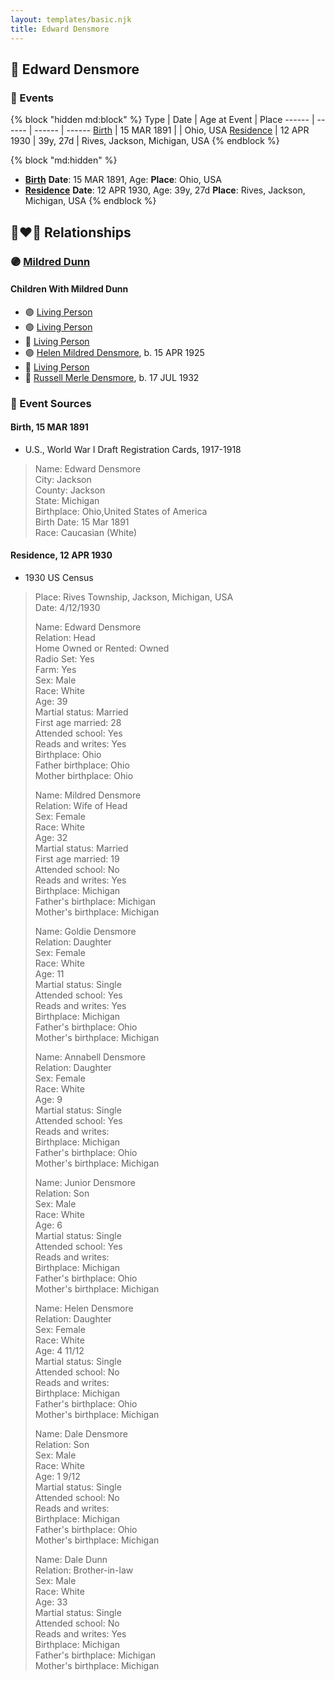 ```yaml
---
layout: templates/basic.njk
title: Edward Densmore
---
```

## 🔵 Edward Densmore


### 📆 Events

{% block "hidden md:block" %}
Type | Date | Age at Event | Place
------ | ------ | ------ | ------
[Birth](#event-event-2) | 15 MAR 1891 |  | Ohio, USA
[Residence](#event-event-0) | 12 APR 1930 | 39y, 27d | Rives, Jackson, Michigan, USA
{% endblock %}

{% block "md:hidden" %}
- **[Birth](#event-event-2)**
**Date**: 15 MAR 1891, Age:
**Place**: Ohio, USA
- **[Residence](#event-event-0)**
**Date**: 12 APR 1930, Age: 39y, 27d
**Place**: Rives, Jackson, Michigan, USA
{% endblock %}

## 👩‍❤️‍👨 Relationships

### 🟣 [Mildred Dunn](/people/7/7869963)

#### Children With Mildred Dunn
* 🟣 [Living Person](/people/3/37254066)
* 🟣 [Living Person](/people/2/22927641)
* 🔵 [Living Person](/people/7/79059120)
* 🟣 [Helen Mildred Densmore](/people/5/54702290), b. 15 APR 1925
* 🔵 [Living Person](/people/1/12457038)
* 🔵 [Russell Merle Densmore](/people/4/47260456), b. 17 JUL 1932
### 📰 Event Sources

#### <a id="event-event-2"></a> Birth, 15 MAR 1891
* U.S., World War I Draft Registration Cards, 1917-1918
>   
  > Name: Edward Densmore  
  > City: Jackson  
  > County: Jackson  
  > State: Michigan  
  > Birthplace: Ohio,United States of America  
  > Birth Date: 15 Mar 1891  
  > Race: Caucasian (White)

#### <a id="event-event-0"></a> Residence, 12 APR 1930
* 1930 US Census
>   
  > Place: Rives Township, Jackson, Michigan, USA  
  > Date: 4/12/1930  
  >   
  > Name: Edward Densmore  
  > Relation: Head  
  > Home Owned or Rented: Owned  
  > Radio Set: Yes  
  > Farm: Yes  
  > Sex: Male  
  > Race: White  
  > Age: 39  
  > Martial status: Married  
  > First age married: 28  
  > Attended school: Yes  
  > Reads and writes: Yes  
  > Birthplace: Ohio  
  > Father birthplace: Ohio  
  > Mother birthplace: Ohio  
  >   
  > Name: Mildred Densmore  
  > Relation: Wife of Head  
  > Sex: Female  
  > Race: White  
  > Age: 32  
  > Martial status: Married  
  > First age married: 19  
  > Attended school: No  
  > Reads and writes: Yes  
  > Birthplace: Michigan  
  > Father's birthplace: Michigan  
  > Mother's birthplace: Michigan  
  >   
  > Name: Goldie Densmore  
  > Relation: Daughter  
  > Sex: Female  
  > Race: White  
  > Age: 11  
  > Martial status: Single  
  > Attended school: Yes  
  > Reads and writes: Yes  
  > Birthplace: Michigan  
  > Father's birthplace: Ohio  
  > Mother's birthplace: Michigan  
  >   
  > Name: Annabell Densmore  
  > Relation: Daughter  
  > Sex: Female  
  > Race: White  
  > Age: 9  
  > Martial status: Single  
  > Attended school: Yes  
  > Reads and writes:  
  > Birthplace: Michigan  
  > Father's birthplace: Ohio  
  > Mother's birthplace: Michigan  
  >   
  > Name: Junior Densmore  
  > Relation: Son  
  > Sex: Male  
  > Race: White  
  > Age: 6  
  > Martial status: Single  
  > Attended school: Yes  
  > Reads and writes:   
  > Birthplace: Michigan  
  > Father's birthplace: Ohio  
  > Mother's birthplace: Michigan  
  >   
  > Name: Helen Densmore  
  > Relation: Daughter  
  > Sex: Female  
  > Race: White  
  > Age: 4 11/12  
  > Martial status: Single  
  > Attended school: No  
  > Reads and writes:  
  > Birthplace: Michigan  
  > Father's birthplace: Ohio  
  > Mother's birthplace: Michigan  
  >   
  > Name: Dale Densmore  
  > Relation: Son  
  > Sex: Male  
  > Race: White  
  > Age: 1 9/12  
  > Martial status: Single  
  > Attended school: No  
  > Reads and writes:  
  > Birthplace: Michigan  
  > Father's birthplace: Ohio  
  > Mother's birthplace: Michigan  
  >   
  > Name: Dale Dunn  
  > Relation: Brother-in-law  
  > Sex: Male  
  > Race: White  
  > Age: 33  
  > Martial status: Single  
  > Attended school: No  
  > Reads and writes: Yes  
  > Birthplace: Michigan  
  > Father's birthplace: Michigan  
  > Mother's birthplace: Michigan